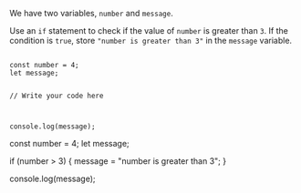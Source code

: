 We have two variables,
`number` and `message`.

Use an `if` statement to check
if the value of `number`
is greater than `3`.
If the condition is `true`,
store `"number is greater than 3"`
in the `message` variable.

<codeblock type="exercise" language="javascript" testMode="fixedInput">
<code>
const number = 4;
let message;

// Write your code here

console.log(message);
</code>

<solution>
const number = 4;
let message;

if (number > 3) {
  message = "number is greater than 3";
}

console.log(message);
</solution>
</codeblock>